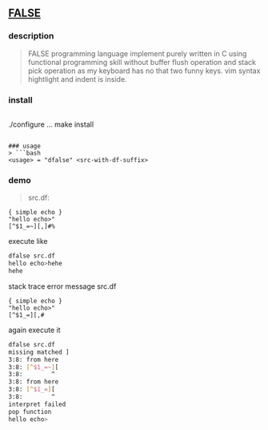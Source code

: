 ## [FALSE](http://strlen.com/false/false.txt)
### description
> FALSE programming language implement purely written in C
using functional programming skill
without buffer flush operation and stack pick operation
as my keyboard has no that two funny keys.
vim syntax hightlight and indent is inside.

### install
> ```bash
./configure ...
make install
```

### usage
> ```bash
<usage> = "dfalse" <src-with-df-suffix>
```

### demo
> src.df:
```false
{ simple echo }
"hello echo>"
[^$1_=~][,]#%
```
execute like 
```bash
dfalse src.df
hello echo>hehe
hehe
```
stack trace  error message
src.df
```false
{ simple echo }
"hello echo>"
[^$1_=][,#
```
again execute it
```bash
dfalse src.df
missing matched ]
3:8: from here
3:8: [^$1_=~][
3:8:        ^
3:8: from here
3:8: [^$1_=][
3:8:        ^
interpret failed
pop function
hello echo>
```
